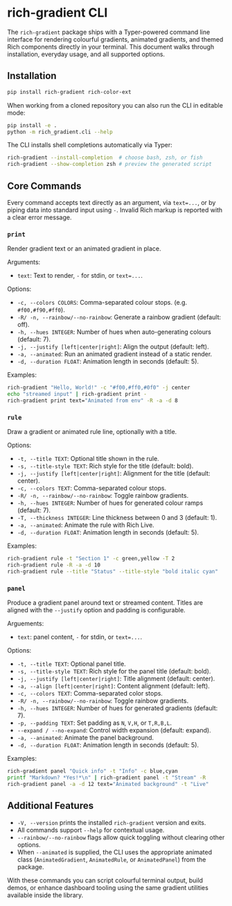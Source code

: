# rich-gradient CLI

The `rich-gradient` package ships with a Typer-powered command line interface for
rendering colourful gradients, animated gradients, and themed Rich components
directly in your terminal. This document walks through installation, everyday
usage, and all supported options.

## Installation

```bash
pip install rich-gradient rich-color-ext
```

When working from a cloned repository you can also run the CLI in editable mode:

```bash
pip install -e .
python -m rich_gradient.cli --help
```

The CLI installs shell completions automatically via Typer:

```bash
rich-gradient --install-completion  # choose bash, zsh, or fish
rich-gradient --show-completion zsh # preview the generated script
```

## Core Commands

Every command accepts text directly as an argument, via `text=...`, or by piping
data into standard input using `-`. Invalid Rich markup is reported with a
clear error message.

### `print`

Render gradient text or an animated gradient in place.

Arguments:

- `text`: Text to render, `-` for stdin, or `text=...`.

Options:

- `-c, --colors COLORS`: Comma-separated colour stops. (e.g. `#f00,#f90,#ff0`).
- `-R/ -n, --rainbow/--no-rainbow`: Generate a rainbow gradient (default: off).
- `-h, --hues INTEGER`: Number of hues when auto-generating colours (default: 7).
- `-j, --justify [left|center|right]`: Align the output (default: left).
- `-a, --animated`: Run an animated gradient instead of a static render.
- `-d, --duration FLOAT`: Animation length in seconds (default: 5).

Examples:

```bash
rich-gradient "Hello, World!" -c "#f00,#ff0,#0f0" -j center
echo "streamed input" | rich-gradient print -
rich-gradient print text="Animated from env" -R -a -d 8
```

### `rule`

Draw a gradient or animated rule line, optionally with a title.

Options:

- `-t, --title TEXT`: Optional title shown in the rule.
- `-s, --title-style TEXT`: Rich style for the title (default: bold).
- `-j, --justify [left|center|right]`: Alignment for the title (default: center).
- `-c, --colors TEXT`: Comma-separated colour stops.
- `-R/ -n, --rainbow/--no-rainbow`: Toggle rainbow gradients.
- `-h, --hues INTEGER`: Number of hues for generated colour ramps (default: 7).
- `-T, --thickness INTEGER`: Line thickness between 0 and 3 (default: 1).
- `-a, --animated`: Animate the rule with Rich Live.
- `-d, --duration FLOAT`: Animation length in seconds (default: 5).

Examples:

```bash
rich-gradient rule -t "Section 1" -c green,yellow -T 2
rich-gradient rule -R -a -d 10
rich-gradient rule --title "Status" --title-style "bold italic cyan"
```

### `panel`

Produce a gradient panel around text or streamed content. Titles are aligned
with the `--justify` option and padding is configurable.

Arguements:

- `text`: panel content, `-` for stdin, or `text=...`.

Options:

- `-t, --title TEXT`: Optional panel title.
- `-s, --title-style TEXT`: Rich style for the panel title (default: bold).
- `-j, --justify [left|center|right]`: Title alignment (default: center).
- `-a, --align [left|center|right]`: Content alignment (default: left).
- `-c, --colors TEXT`: Comma-separated color stops.
- `-R/ -n, --rainbow/--no-rainbow`: Toggle rainbow gradients.
- `-h, --hues INTEGER`: Number of hues for generated gradients (default: 7).
- `-p, --padding TEXT`: Set padding as `N`, `V,H`, or `T,R,B,L`.
- `--expand / --no-expand`: Control width expansion (default: expand).
- `-a, --animated`: Animate the panel background.
- `-d, --duration FLOAT`: Animation length in seconds (default: 5).

Examples:

```bash
rich-gradient panel "Quick info" -t "Info" -c blue,cyan
printf "Markdown? *Yes!*\n" | rich-gradient panel -t "Stream" -R
rich-gradient panel -a -d 12 text="Animated background" -t "Live"
```

## Additional Features

- `-V, --version` prints the installed `rich-gradient` version and exits.
- All commands support `--help` for contextual usage.
- `--rainbow/--no-rainbow` flags allow quick toggling without clearing other
  options.
- When `--animated` is supplied, the CLI uses the appropriate animated class
  (`AnimatedGradient`, `AnimatedRule`, or `AnimatedPanel`) from the package.

With these commands you can script colourful terminal output, build demos, or
enhance dashboard tooling using the same gradient utilities available inside
the library.
